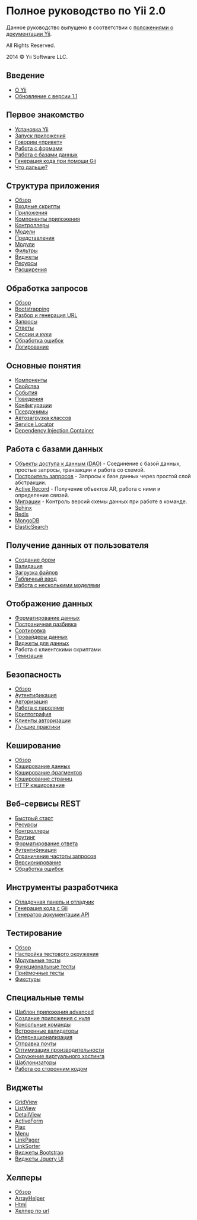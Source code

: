 Полное руководство по Yii 2.0
=============================

Данное руководство выпущено в соответствии с [положениями о документации Yii](http://www.yiiframework.com/doc/terms/).

All Rights Reserved.

2014 © Yii Software LLC.


Введение
--------

* [О Yii](intro-yii.md)
* [Обновление с версии 1.1](intro-upgrade-from-v1.md)


Первое знакомство
-----------------

* [Установка Yii](start-installation.md)
* [Запуск приложения](start-workflow.md)
* [Говорим «привет»](start-hello.md)
* [Работа с формами](start-forms.md)
* [Работа с базами данных](start-databases.md)
* [Генерация кода при помощи Gii](start-gii.md)
* [Что дальше?](start-looking-ahead.md)


Структура приложения
--------------------

* [Обзор](structure-overview.md)
* [Входные скрипты](structure-entry-scripts.md)
* [Приложения](structure-applications.md)
* [Компоненты приложения](structure-application-components.md)
* [Контроллеры](structure-controllers.md)
* [Модели](structure-models.md)
* [Представления](structure-views.md)
* [Модули](structure-modules.md)
* [Фильтры](structure-filters.md)
* [Виджеты](structure-widgets.md)
* [Ресурсы](structure-assets.md)
* [Расширения](structure-extensions.md)


Обработка запросов
------------------

* [Обзор](runtime-overview.md)
* [Bootstrapping](runtime-bootstrapping.md)
* [Разбор и генерация URL](runtime-routing.md)
* [Запросы](runtime-requests.md)
* [Ответы](runtime-responses.md)
* [Сессии и куки](runtime-sessions-cookies.md)
* [Обработка ошибок](runtime-handling-errors.md)
* [Логирование](runtime-logging.md)


Основные понятия
----------------

* [Компоненты](concept-components.md)
* [Свойства](concept-properties.md)
* [События](concept-events.md)
* [Поведения](concept-behaviors.md)
* [Конфигурации](concept-configurations.md)
* [Псевдонимы](concept-aliases.md)
* [Автозагрузка классов](concept-autoloading.md)
* [Service Locator](concept-service-locator.md)
* [Dependency Injection Container](concept-di-container.md)


Работа с базами данных
----------------------

* [Объекты доступа к данным (DAO)](db-dao.md) - Соединение с базой данных, простые запросы, транзакции и работа со схемой.
* [Построитель запросов](db-query-builder.md) - Запросы к базе данных через простой слой абстракции.
* [Active Record](db-active-record.md) - Получение объектов AR, работа с ними и определение связей.
* [Миграции](db-migrations.md) - Контроль версий схемы данных при работе в команде.
* [Sphinx](https://github.com/yiisoft/yii2-sphinx/blob/master/docs/guide-ru/README.md)
* [Redis](https://github.com/yiisoft/yii2-redis/blob/master/docs/guide/README.md)
* [MongoDB](https://github.com/yiisoft/yii2-mongodb/blob/master/docs/guide-ru/README.md)
* [ElasticSearch](https://github.com/yiisoft/yii2-elasticsearch/blob/master/docs/guide/README.md)


Получение данных от пользователя
--------------------------------

* [Создание форм](input-forms.md)
* [Валидация](input-validation.md)
* [Загрузка файлов](input-file-upload.md)
* [Табличный ввод](input-tabular-input.md)
* [Работа с несколькими моделями](input-multiple-models.md)


Отображение данных
------------------

* [Форматирование данных](output-formatting.md)
* [Постраничная разбивка](output-pagination.md)
* [Сортировка](output-sorting.md)
* [Провайдеры данных](output-data-providers.md)
* [Виджеты для данных](output-data-widgets.md)
* Работа с клиентскими скриптами
* [Темизация](output-theming.md)


Безопасность
------------

* [Обзор](security-overview.md)
* [Аутентификация](security-authentication.md)
* [Авторизация](security-authorization.md)
* [Работа с паролями](security-passwords.md)
* [Криптография](security-cryptography.md)
* [Клиенты авторизации](https://github.com/yiisoft/yii2-authclient/blob/master/docs/guide-ru/README.md)
* [Лучшие практики](security-best-practices.md)


Кеширование
-----------

* [Обзор](caching-overview.md)
* [Кэширование данных](caching-data.md)
* [Кэширование фрагментов](caching-fragment.md)
* [Кэширование страниц](caching-page.md)
* [HTTP кэширование](caching-http.md)


Веб-сервисы REST
----------------

* [Быстрый старт](rest-quick-start.md)
* [Ресурсы](rest-resources.md)
* [Контроллеры](rest-controllers.md)
* [Роутинг](rest-routing.md)
* [Форматирование ответа](rest-response-formatting.md)
* [Аутентификация](rest-authentication.md)
* [Ограничение частоты запросов](rest-rate-limiting.md)
* [Версионирование](rest-versioning.md)
* [Обработка ошибок](rest-error-handling.md)


Инструменты разработчика
------------------------

* [Отладочная панель и отладчик](https://github.com/yiisoft/yii2-debug/blob/master/docs/guide/README.md)
* [Генерация кода с Gii](https://github.com/yiisoft/yii2-gii/blob/master/docs/guide/README.md)
* [Генератор документации API](https://github.com/yiisoft/yii2-apidoc)


Тестирование
------------

* [Обзор](test-overview.md)
* [Настройка тестового окружения](test-environment-setup.md)
* [Модульные тесты](test-unit.md)
* [Функциональные тесты](test-functional.md)
* [Приёмочные тесты](test-acceptance.md)
* [Фикстуры](test-fixtures.md)


Специальные темы
----------------


* [Шаблон приложения advanced](https://github.com/yiisoft/yii2-app-advanced/blob/master/docs/guide/README.md)
* [Создание приложения с нуля](tutorial-start-from-scratch.md)
* [Консольные команды](tutorial-console.md)
* [Встроенные валидаторы](tutorial-core-validators.md)
* [Интернационализация](tutorial-i18n.md)
* [Отправка почты](tutorial-mailing.md)
* [Оптимизация производительности](tutorial-performance-tuning.md)
* [Окружение виртуального хостинга](tutorial-shared-hosting.md)
* [Шаблонизаторы](tutorial-template-engines.md)
* [Работа со сторонним кодом](tutorial-yii-integration.md)


Виджеты
-------

* [GridView](http://www.yiiframework.com/doc-2.0/yii-grid-gridview.html)
* [ListView](http://www.yiiframework.com/doc-2.0/yii-widgets-listview.html)
* [DetailView](http://www.yiiframework.com/doc-2.0/yii-widgets-detailview.html)
* [ActiveForm](http://www.yiiframework.com/doc-2.0/guide-input-forms.html#activerecord-based-forms-activeform)
* [Pjax](http://www.yiiframework.com/doc-2.0/yii-widgets-pjax.html)
* [Menu](http://www.yiiframework.com/doc-2.0/yii-widgets-menu.html)
* [LinkPager](http://www.yiiframework.com/doc-2.0/yii-widgets-linkpager.html)
* [LinkSorter](http://www.yiiframework.com/doc-2.0/yii-widgets-linksorter.html)
* [Виджеты Bootstrap](https://github.com/yiisoft/yii2-bootstrap/blob/master/docs/guide-ru/README.md)
* [Виджеты Jquery UI](https://github.com/yiisoft/yii2-jui/blob/master/docs/guide/README.md)


Хелперы
-------

* [Обзор](helper-overview.md)
* [ArrayHelper](helper-array.md)
* [Html](helper-html.md)
* [Хелпер по url](helper-url.md)
